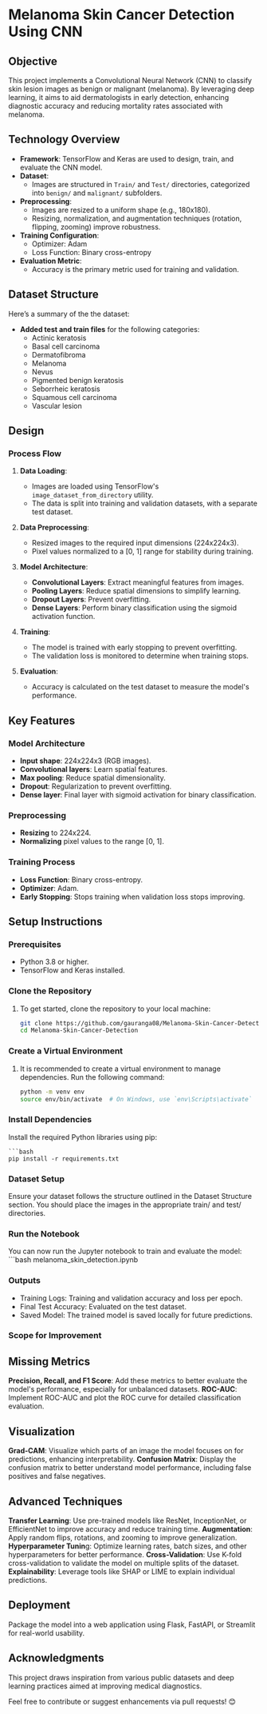 # Melanoma Skin Cancer Detection Using CNN

## Objective
This project implements a Convolutional Neural Network (CNN) to classify skin lesion images as benign or malignant (melanoma). By leveraging deep learning, it aims to aid dermatologists in early detection, enhancing diagnostic accuracy and reducing mortality rates associated with melanoma.

## Technology Overview
- **Framework**: TensorFlow and Keras are used to design, train, and evaluate the CNN model.
- **Dataset**:
  - Images are structured in `Train/` and `Test/` directories, categorized into `benign/` and `malignant/` subfolders.
- **Preprocessing**:
  - Images are resized to a uniform shape (e.g., 180x180).
  - Resizing, normalization, and augmentation techniques (rotation, flipping, zooming) improve robustness.
- **Training Configuration**:
  - Optimizer: Adam
  - Loss Function: Binary cross-entropy
- **Evaluation Metric**:
  - Accuracy is the primary metric used for training and validation.

## Dataset Structure
Here’s a summary of the the dataset:
- **Added test and train files** for the following categories:
  - Actinic keratosis
  - Basal cell carcinoma
  - Dermatofibroma
  - Melanoma
  - Nevus
  - Pigmented benign keratosis
  - Seborrheic keratosis
  - Squamous cell carcinoma
  - Vascular lesion

## Design

### Process Flow

1. **Data Loading**:
   - Images are loaded using TensorFlow's `image_dataset_from_directory` utility.
   - The data is split into training and validation datasets, with a separate test dataset.

2. **Data Preprocessing**:
   - Resized images to the required input dimensions (224x224x3).
   - Pixel values normalized to a [0, 1] range for stability during training.

3. **Model Architecture**:
   - **Convolutional Layers**: Extract meaningful features from images.
   - **Pooling Layers**: Reduce spatial dimensions to simplify learning.
   - **Dropout Layers**: Prevent overfitting.
   - **Dense Layers**: Perform binary classification using the sigmoid activation function.

4. **Training**:
   - The model is trained with early stopping to prevent overfitting.
   - The validation loss is monitored to determine when training stops.

5. **Evaluation**:
   - Accuracy is calculated on the test dataset to measure the model's performance.

## Key Features

### Model Architecture
- **Input shape**: 224x224x3 (RGB images).
- **Convolutional layers**: Learn spatial features.
- **Max pooling**: Reduce spatial dimensionality.
- **Dropout**: Regularization to prevent overfitting.
- **Dense layer**: Final layer with sigmoid activation for binary classification.

### Preprocessing
- **Resizing** to 224x224.
- **Normalizing** pixel values to the range [0, 1].

### Training Process
- **Loss Function**: Binary cross-entropy.
- **Optimizer**: Adam.
- **Early Stopping**: Stops training when validation loss stops improving.

## Setup Instructions

### Prerequisites
- Python 3.8 or higher.
- TensorFlow and Keras installed.

### Clone the Repository
1. To get started, clone the repository to your local machine:
    ```bash
    git clone https://github.com/gauranga08/Melanoma-Skin-Cancer-Detection.git
    cd Melanoma-Skin-Cancer-Detection

### Create a Virtual Environment
1. It is recommended to create a virtual environment to manage dependencies. Run the following command:
    ```bash
    python -m venv env
    source env/bin/activate  # On Windows, use `env\Scripts\activate`
### Install Dependencies
Install the required Python libraries using pip:
  
    ```bash
    pip install -r requirements.txt
### Dataset Setup
Ensure your dataset follows the structure outlined in the Dataset Structure section. You should place the images in the appropriate train/ and test/ directories.

### Run the Notebook
You can now run the Jupyter notebook to train and evaluate the model:
    ```bash
    melanoma_skin_detection.ipynb

### Outputs
- Training Logs: Training and validation accuracy and loss per epoch.
- Final Test Accuracy: Evaluated on the test dataset.
- Saved Model: The trained model is saved locally for future predictions.
### Scope for Improvement
## Missing Metrics
**Precision, Recall, and F1 Score**: Add these metrics to better evaluate the model's performance, especially for unbalanced datasets.
**ROC-AUC**: Implement ROC-AUC and plot the ROC curve for detailed classification evaluation.
## Visualization
**Grad-CAM**: Visualize which parts of an image the model focuses on for predictions, enhancing interpretability.
**Confusion Matrix**: Display the confusion matrix to better understand model performance, including false positives and false negatives.
## Advanced Techniques
**Transfer Learning**: Use pre-trained models like ResNet, InceptionNet, or EfficientNet to improve accuracy and reduce training time.
**Augmentation**: Apply random flips, rotations, and zooming to improve generalization.
**Hyperparameter Tunin**g: Optimize learning rates, batch sizes, and other hyperparameters for better performance.
**Cross-Validation**: Use K-fold cross-validation to validate the model on multiple splits of the dataset.
**Explainability**: Leverage tools like SHAP or LIME to explain individual predictions.
## Deployment
Package the model into a web application using Flask, FastAPI, or Streamlit for real-world usability.
## Acknowledgments
This project draws inspiration from various public datasets and deep learning practices aimed at improving medical diagnostics.

Feel free to contribute or suggest enhancements via pull requests! 😊
